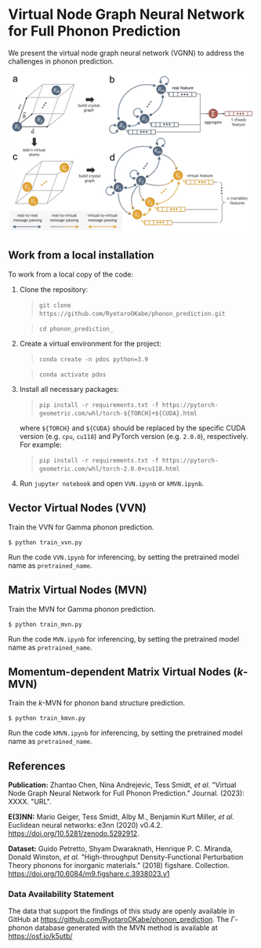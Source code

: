 # Virtual Node Graph Neural Network for Full Phonon Prediction
We present the virtual node graph neural network (VGNN) to address the challenges in phonon prediction. 

<p align="center">
  <img src="assets/vgnn.png" width="500">
</p>

## Work from a local installation
To work from a local copy of the code:

1. Clone the repository:
	> `git clone https://github.com/RyotaroOKabe/phonon_prediction.git`

	> `cd phonon_prediction_`

2. Create a virtual environment for the project:
	> `conda create -n pdos python=3.9`

	> `conda activate pdos`

3. Install all necessary packages:
	> `pip install -r requirements.txt -f https://pytorch-geometric.com/whl/torch-${TORCH}+${CUDA}.html`

	where `${TORCH}` and `${CUDA}` should be replaced by the specific CUDA version (e.g. `cpu`, `cu118`) and PyTorch version (e.g. `2.0.0`), respectively. For example:

	> `pip install -r requirements.txt -f https://pytorch-geometric.com/whl/torch-2.0.0+cu118.html`

4. Run `jupyter notebook` and open `VVN.ipynb` or `kMVN.ipynb`.

## Vector Virtual Nodes (VVN)
Train the VVN for Gamma phonon prediction.    
```
$ python train_vvn.py    

```
Run the code `VVN.ipynb` for inferencing, by setting the pretrained model name as `pretrained_name`.      

## Matrix Virtual Nodes (MVN)
Train the MVN for Gamma phonon prediction.    
```
$ python train_mvn.py    

```
Run the code `MVN.ipynb` for inferencing, by setting the pretrained model name as `pretrained_name`.      


## Momentum-dependent Matrix Virtual Nodes ($k$-MVN)
Train the $k$-MVN for phonon band structure prediction.
```
$ python train_kmvn.py    

```
Run the code `kMVN.ipynb` for inferencing, by setting the pretrained model name as `pretrained_name`.     


## References
**Publication:** Zhantao Chen, Nina Andrejevic, Tess Smidt, *et al.* "Virtual Node Graph Neural Network for Full Phonon
Prediction." Journal. (2023): XXXX. "URL".

**E(3)NN:** Mario Geiger, Tess Smidt, Alby M., Benjamin Kurt Miller, *et al.* Euclidean neural networks: e3nn (2020) v0.4.2. https://doi.org/10.5281/zenodo.5292912.

**Dataset:** Guido Petretto, Shyam Dwaraknath, Henrique P. C. Miranda, Donald Winston, *et al.* "High-throughput Density-Functional Perturbation Theory phonons for inorganic materials." (2018) figshare. Collection. https://doi.org/10.6084/m9.figshare.c.3938023.v1

### Data Availability Statement
The data that support the findings of this study are openly available in GitHub at https://github.com/RyotaroOKabe/phonon_prediction. The $\Gamma$-phonon database generated with the MVN method is available at https://osf.io/k5utb/ 

